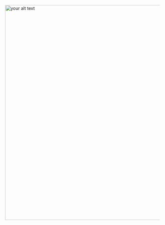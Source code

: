 <img width="930" height="700" alt="your alt text" src="https://raw.githubusercontent.com/muhiddinjv/muhiddinjv/main/juniorVSsenior.gif" />
<!--
<video width="100" height="100" src="https://github.com/muhiddinjv/muhiddinjv/assets/50528874/f4078c22-6d7b-4ec6-9657-d2b66ecc41c0.mp4"></video> 
https://github.com/muhiddinjv/muhiddinjv/assets/50528874/f4078c22-6d7b-4ec6-9657-d2b66ecc41c0
[![Harlok's WakaTime stats](https://github-readme-stats.vercel.app/api/wakatime?username=muhiddinjv)](https://github.com/anuraghazra/github-readme-stats)
![AltText](https://raw.githubusercontent.com/muhiddinjv/muhiddinjv/main/dino.gif)

**muhiddinjv/muhiddinjv** is a ✨ _special_ ✨ repository because its `README.md` (this file) appears on your GitHub profile.

Here are some ideas to get you started:

- 🔭 I’m currently working on ...
- 🌱 I’m currently learning ...
- 👯 I’m looking to collaborate on ...
- 🤔 I’m looking for help with ...
- 💬 Ask me about ...
- 📫 How to reach me: ...
- 😄 Pronouns: ...
- ⚡ Fun fact: ...
-->

